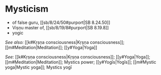 # Mysticism

* of false guru, [[sb/8/24/50#purport|SB 8.24.50]]
* Viṣṇu master of, [[sb/8/19/8#purport|SB 8.19.8]]
* yogic 

*See also:* [[k#Kṛṣṇa consciousness|Kṛṣṇa consciousness]]; [[m#Meditation|Meditation]]; [[y#Yoga|Yoga]]

*See:* [[k#Kṛṣṇa consciousness|Kṛṣṇa consciousness]]; [[y#Yoga|Yoga]]; [[m#Meditation|Meditation]]; Mystics power; [[y#Yogīs|Yogīs]]; [[m#Mystic yoga|Mystic yoga]]; Mystics yogī
